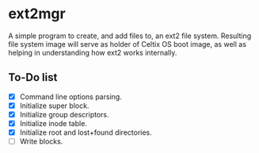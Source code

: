 # ext2mgr
A simple program to create, and add files to, an ext2 file system. Resulting file system image will serve as holder of Celtix OS boot image, as well as helping in understanding how ext2 works internally.

## To-Do list
- [X] Command line options parsing.
- [X] Initialize super block.
- [X] Initialize group descriptors.
- [X] Initialize inode table.
- [X] Initialize root and lost+found directories.
- [ ] Write blocks.
